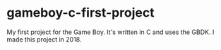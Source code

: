 # gameboy-c-first-project
My first project for the Game Boy. It's written in C and uses the GBDK. I made this project in 2018.
